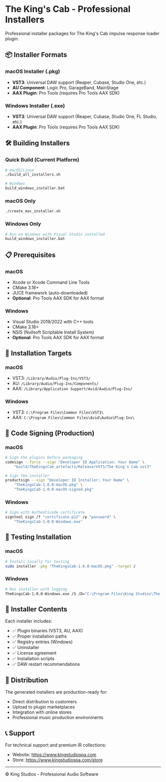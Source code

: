 # The King's Cab - Professional Installers

Professional installer packages for The King's Cab impulse response loader plugin.

## 📦 Installer Formats

### macOS Installer (.pkg)
- **VST3**: Universal DAW support (Reaper, Cubase, Studio One, etc.)
- **AU Component**: Logic Pro, GarageBand, MainStage
- **AAX Plugin**: Pro Tools (requires Pro Tools AAX SDK)

### Windows Installer (.exe)
- **VST3**: Universal DAW support (Reaper, Cubase, Studio One, FL Studio, etc.)
- **AAX Plugin**: Pro Tools (requires Pro Tools AAX SDK)

## 🛠️ Building Installers

### Quick Build (Current Platform)
```bash
# macOS/Linux
./build_all_installers.sh

# Windows
build_windows_installer.bat
```

### macOS Only
```bash
./create_mac_installer.sh
```

### Windows Only
```bash
# Run on Windows with Visual Studio installed
build_windows_installer.bat
```

## 📋 Prerequisites

### macOS
- Xcode or Xcode Command Line Tools
- CMake 3.18+
- JUCE framework (auto-downloaded)
- **Optional**: Pro Tools AAX SDK for AAX format

### Windows
- Visual Studio 2019/2022 with C++ tools
- CMake 3.18+
- NSIS (Nullsoft Scriptable Install System)
- **Optional**: Pro Tools AAX SDK for AAX format

## 🎯 Installation Targets

### macOS
- VST3: `/Library/Audio/Plug-Ins/VST3/`
- AU: `/Library/Audio/Plug-Ins/Components/`
- AAX: `/Library/Application Support/Avid/Audio/Plug-Ins/`

### Windows
- VST3: `C:\Program Files\Common Files\VST3\`
- AAX: `C:\Program Files\Common Files\Avid\Audio\Plug-Ins\`

## 🔐 Code Signing (Production)

### macOS
```bash
# Sign the plugins before packaging
codesign --force --sign "Developer ID Application: Your Name" \
    "build/TheKingsCab_artefacts/Release/VST3/The King's Cab.vst3"

# Sign the installer
productsign --sign "Developer ID Installer: Your Name" \
    "TheKingsCab-1.0.0-macOS.pkg" \
    "TheKingsCab-1.0.0-macOS-signed.pkg"
```

### Windows
```bash
# Sign with Authenticode certificate
signtool sign /f "certificate.p12" /p "password" \
    "TheKingsCab-1.0.0-Windows.exe"
```

## 🧪 Testing Installation

### macOS
```bash
# Install locally for testing
sudo installer -pkg "TheKingsCab-1.0.0-macOS.pkg" -target /
```

### Windows
```bash
# Run installer with logging
TheKingsCab-1.0.0-Windows.exe /S /D="C:\Program Files\King Studios\The King's Cab"
```

## 📁 Installer Contents

Each installer includes:
- ✅ Plugin binaries (VST3, AU, AAX)
- ✅ Proper installation paths
- ✅ Registry entries (Windows)
- ✅ Uninstaller
- ✅ License agreement
- ✅ Installation scripts
- ✅ DAW restart recommendations

## 🎸 Distribution

The generated installers are production-ready for:
- Direct distribution to customers
- Upload to plugin marketplaces
- Integration with online stores
- Professional music production environments

## 📞 Support

For technical support and premium IR collections:
- Website: https://www.kingstudiospa.com
- Store: https://www.kingstudiospa.com/store

---

© King Studios - Professional Audio Software
